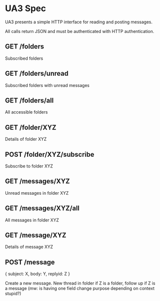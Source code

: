 UA3 Spec
========

UA3 presents a simple HTTP interface for reading and posting messages.

All calls return JSON and must be authenticated with HTTP authentication.

## GET /folders
Subscribed folders

## GET /folders/unread
Subscribed folders with unread messages

## GET /folders/all
All accessible folders

## GET /folder/XYZ
Details of folder XYZ

## POST /folder/XYZ/subscribe
Subscribe to folder XYZ

## GET /messages/XYZ
Unread messages in folder XYZ

## GET /messages/XYZ/all
All messages in folder XYZ

## GET /message/XYZ
Details of message XYZ

## POST /message
{ subject: X, body: Y, replyid: Z }

Create a new message. New thread in folder if Z is a folder, follow up if Z is a message (mw: is having one field change purpose depending on context stupid?)